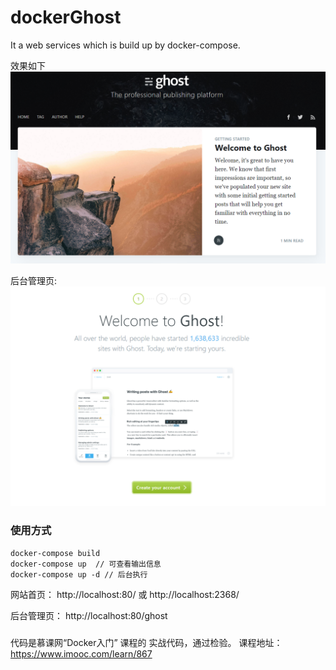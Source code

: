 # dockerGhost
It a web services which is build up by docker-compose.

效果如下
![image](ghost.png)

后台管理页:
![image](ghost2.png)

### 使用方式

```
docker-compose build
docker-compose up  // 可查看输出信息
docker-compose up -d // 后台执行
```

网站首页：
http://localhost:80/
或
http://localhost:2368/

后台管理页：
http://localhost:80/ghost


###
代码是慕课网“Docker入门” 课程的 实战代码，通过检验。
课程地址：https://www.imooc.com/learn/867

